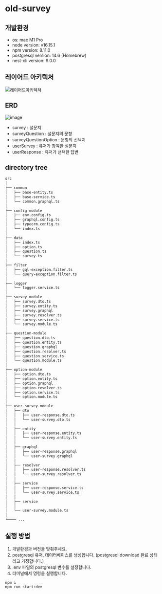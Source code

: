 # old-survey

## 개발환경

- os: mac M1 Pro
- node version: v16.15.1
- npm version: 8.11.0
- postgresql version: 14.6 (Homebrew)
- nest-cli version: 9.0.0

## 레이어드 아키텍처

![레이어드아키텍쳐](https://user-images.githubusercontent.com/106916440/215605959-3d41db96-3fce-41f1-b7aa-1d1671b92546.png)

## ERD

![image](https://user-images.githubusercontent.com/106916440/215620835-440f0ff5-859d-4344-998a-171fafdc6120.png)

- survey : 설문지
- surveyQuestion : 설문지의 문항
- surveyQuestionOption : 문항의 선택지
- userSurvey : 유저가 참여한 설문지
- userResponse : 유저가 선택한 답변

## directory tree

```bash
src
│
├── common
│   ├── base-entity.ts
│   ├── base-service.ts
│   └── common.graphql.ts
│
├── config-module
│   ├── env.config.ts
│   ├── graphql.config.ts
│   ├── typeorm.config.ts
│   └── index.ts
│
├── data
│   ├── index.ts
│   ├── option.ts
│   ├── question.ts
│   └── survey.ts
│
├── filter
│   ├── gql-exception.filter.ts
│   └── query-exception.filter.ts
│
├── logger
│   └── logger.service.ts
│
├── survey-module
│   ├── survey.dto.ts
│   ├── survey.entity.ts
│   ├── survey.graphql
│   ├── survey.resolver.ts
│   ├── survey.service.ts
│   └── survey.module.ts
│
├── question-module
│   ├── question.dto.ts
│   ├── question.entity.ts
│   ├── question.graphql
│   ├── question.resolver.ts
│   ├── question.service.ts
│   └── question.module.ts
│
├── option-module
│   ├── option.dto.ts
│   ├── option.entity.ts
│   ├── option.graphql
│   ├── option.resolver.ts
│   ├── option.service.ts
│   └── option.module.ts
│
├── user-survey-module
│   ├── dto
│   │   ├── user-response.dto.ts
│   │   └── user-survey.dto.ts
│   │
│   ├── entity
│   │   ├── user-response.entity.ts
│   │   └── user-survey.entity.ts
│   │
│   ├── graphql
│   │   ├── user-response.graphql
│   │   └── user-survey.graphql
│   │
│   ├── resolver
│   │   ├── user-response.resolver.ts
│   │   └── user-survey.resolver.ts
│   │
│   ├── service
│   │   ├── user-response.service.ts
│   │   └── user-survey.service.ts
│   │
│   ├── service
│   │
│   └── user-survey.module.ts
│
└──── ...
```

## 실행 방법

1. 개발환경과 버전을 맞춰주세요.
2. postgresql 유저, 데이터베이스를 생성합니다. (postgresql download 완료 상태라고 가정합니다.)
3. .env 파일의 postgresql 변수를 설정합니다.
4. 터미널에서 명령을 실행합니다.

```
npm i
npm run start:dev
```
